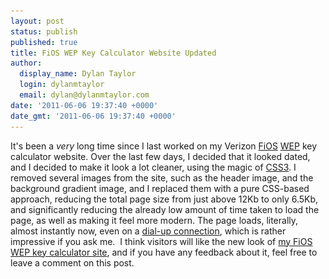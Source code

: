 ```yaml
---
layout: post
status: publish
published: true
title: FiOS WEP Key Calculator Website Updated
author:
  display_name: Dylan Taylor
  login: dylanmtaylor
  email: dylan@dylanmtaylor.com
date: '2011-06-06 19:37:40 +0000'
date_gmt: '2011-06-06 19:37:40 +0000'
---
```

<p>It's been a <em>very </em>long time since I last worked on my Verizon <a class="zem_slink" title="Verizon FiOS" rel="wikipedia" href="http://en.wikipedia.org/wiki/Verizon_FiOS">FiOS</a> <a class="zem_slink" title="Wired Equivalent Privacy" rel="wikipedia" href="http://en.wikipedia.org/wiki/Wired_Equivalent_Privacy">WEP</a> key calculator website. Over the last few days, I decided that it looked dated, and I decided to make it look a lot cleaner, using the magic of <a class="zem_slink" title="Cascading Style Sheets" rel="wikipedia" href="http://en.wikipedia.org/wiki/Cascading_Style_Sheets">CSS3</a>. I removed several images from the site, such as the header image, and the background gradient image, and I replaced them with a pure CSS-based approach, reducing the total page size from just above 12Kb to only 6.5Kb, and significantly reducing the already low amount of time taken to load the page, as well as making it feel more modern. The page loads, literally, almost instantly now, even on a <a class="zem_slink" title="Dial-up Internet access" rel="wikipedia" href="http://en.wikipedia.org/wiki/Dial-up_Internet_access">dial-up connection</a>, which is rather impressive if you ask me.  I think visitors will like the new look of <a href="http://fwc.dylanmtaylor.com/">my FiOS WEP key calculator site</a>, and if you have any feedback about it, feel free to leave a comment on this post.</p>
<div class="zemanta-pixie" style="margin-top: 10px; height: 15px;"><img class="zemanta-pixie-img" style="border: none; float: right;" src="/images/blog/2011/06/pixy15.gif" alt="" /></div>
